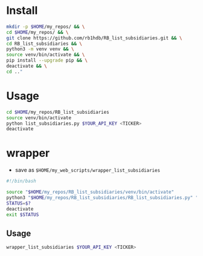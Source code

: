 # Install 
```bash
mkdir -p $HOME/my_repos/ && \
cd $HOME/my_repos/ && \
git clone https://github.com/rb1hdb/RB_list_subsidiaries.git && \
cd RB_list_subsidiaries && \
python3 -m venv venv && \
source venv/bin/activate && \
pip install --upgrade pip && \
deactivate && \
cd .."  
```

# Usage
```bash
cd $HOME/my_repos/RB_list_subsidiaries
source venv/bin/activate
python list_subsidiaries.py $YOUR_API_KEY <TICKER>
deactivate
```

# wrapper 
- save as `$HOME/my_web_scripts/wrapper_list_subsidiaries`
```bash
#!/bin/bash

source "$HOME/my_repos/RB_list_subsidiaries/venv/bin/activate"
python3 "$HOME/my_repos/RB_list_subsidiaries/RB_list_subsidiaries.py" "$@"
STATUS=$?
deactivate
exit $STATUS
```

## Usage
```bash
wrapper_list_subsidiaries $YOUR_API_KEY <TICKER>
```
